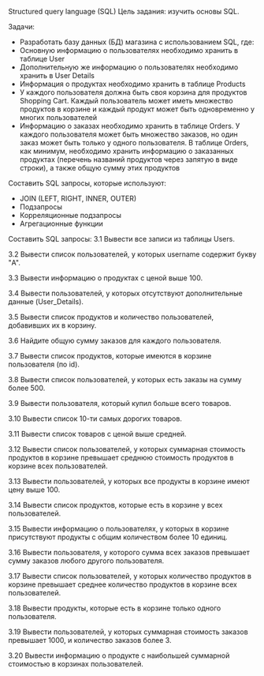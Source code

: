 Structured query language (SQL)
Цель задания: изучить основы SQL.

Задачи:
- Разработать базу данных (БД) магазина с использованием SQL, где:
- Основную информацию о пользователях необходимо хранить в таблице User
- Дополнительную же информацию о пользователях необходимо хранить в User Details
- Информация о продуктах необходимо хранить в таблице Products
- У каждого пользователя должна быть своя корзина для продуктов Shopping Cart. Каждый пользователь может иметь множество продуктов в корзине и каждый продукт может быть одновременно у многих пользователей
- Информацию о заказах необходимо хранить в таблице Orders. У каждого пользователя может быть множество заказов, но один заказ может быть только у одного пользователя. В таблице Orders, как минимум, необходимо хранить информацию о заказанных продуктах (перечень названий продуктов через запятую в виде строки), а также общую сумму этих продуктов

Составить SQL запросы, которые используют:
- JOIN (LEFT, RIGHT, INNER, OUTER)
- Подзапросы
- Корреляционные подзапросы
- Агрегационные функции

Составить SQL запросы:
3.1	Вывести все записи из таблицы Users.

3.2	Вывести список пользователей, у которых username содержит букву "A".

3.3	Вывести информацию о продуктах с ценой выше 100.

3.4	Вывести пользователей, у которых отсутствуют дополнительные данные (User_Details).

3.5	Вывести список продуктов и количество пользователей, добавивших их в корзину.

3.6	Найдите общую сумму заказов для каждого пользователя.

3.7	Вывести список продуктов, которые имеются в корзине пользователя (по id).

3.8	Вывести список пользователей, у которых есть заказы на сумму более 500.

3.9	Вывести пользователя, который купил больше всего товаров.

3.10	Вывести список 10-ти самых дорогих товаров.

3.11	Вывести список товаров с ценой выше средней.

3.12	Вывести список пользователей, у которых суммарная стоимость продуктов в корзине превышает среднюю стоимость продуктов в корзине всех пользователей.

3.13	Вывести пользователей, у которых все продукты в корзине имеют цену выше 100.

3.14	Вывести список продуктов, которые есть в корзине у всех пользователей.

3.15	Вывести информацию о пользователях, у которых в корзине присутствуют продукты с общим количеством более 10 единиц.

3.16	Вывести пользователя, у которого сумма всех заказов превышает сумму заказов любого другого пользователя.

3.17	Вывести список пользователей, у которых количество продуктов в корзине превышает среднее количество продуктов в корзине всех пользователей.

3.18	Вывести продукты, которые есть в корзине только одного пользователя.

3.19	Вывести пользователей, у которых суммарная стоимость заказов превышает 1000, и количество заказов более 3.

3.20	Вывести информацию о продукте с наибольшей суммарной стоимостью в корзинах пользователей.
